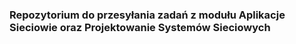 ### Repozytorium do przesyłania zadań z modułu Aplikacje Sieciowie oraz Projektowanie Systemów Sieciowych
